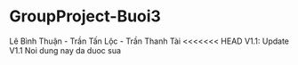 # GroupProject-Buoi3
Lê Bình Thuận - Trần Tấn Lộc - Trần Thanh Tài
<<<<<<< HEAD
V1.1: Update V1.1
Noi dung nay da duoc sua
